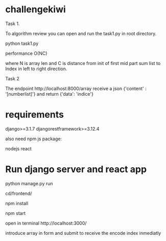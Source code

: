 # challengekiwi 

Task 1.

To algorithm review you can open and run the task1.py in root directory.

python task1.py


performance O(NC)

where N is array len and C is distance from init of first mid part sum list to Index in left to right direction.



Task 2


The endpoint
http://localhost:8000/array receive a json {'content' : '[numberlist]'} and return {'data': 'indice'}



# requirements
django>=3.1.7
djangorestframework>=3.12.4

also need npm js package:

nodejs
react


# Run django server and react app

python manage.py run

cd/frontend/

npm install

npm start

open in terminal http://localhost:3000/

introduce array in form and submit to receive the encode index inmediatly
